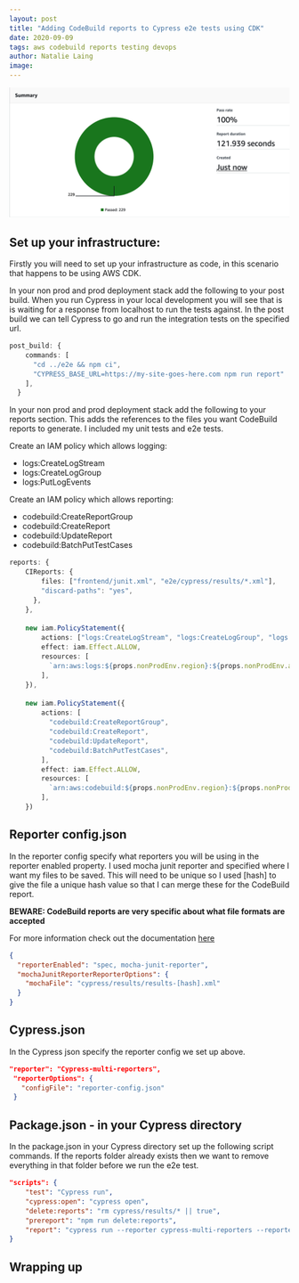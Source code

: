 ```yaml
---
layout: post
title: "Adding CodeBuild reports to Cypress e2e tests using CDK"
date: 2020-09-09
tags: aws codebuild reports testing devops
author: Natalie Laing
image:
---
```


![Cypress CodeBuild report](/img/Cypress-CodeBuildReport.png)

## Set up your infrastructure:

Firstly you will need to set up your infrastructure as code, in this scenario that happens to be using AWS CDK.

In your non prod and prod deployment stack add the following to your post build.
When you run Cypress in your local development you will see that is is waiting for a response from localhost to run the tests against. In the post build we can tell Cypress to go and run the integration tests on the specified url.

```ts
post_build: {
    commands: [
      "cd ../e2e && npm ci",
      "CYPRESS_BASE_URL=https://my-site-goes-here.com npm run report"
    ],
  }
```

In your non prod and prod deployment stack add the following to your reports section.
This adds the references to the files you want CodeBuild reports to generate. I included my unit tests and e2e tests.

Create an IAM policy which allows logging:

- logs:CreateLogStream
- logs:CreateLogGroup
- logs:PutLogEvents

Create an IAM policy which allows reporting:

- codebuild:CreateReportGroup
- codebuild:CreateReport
- codebuild:UpdateReport
- codebuild:BatchPutTestCases

```ts
reports: {
    CIReports: {
        files: ["frontend/junit.xml", "e2e/cypress/results/*.xml"],
        "discard-paths": "yes",
      },
    },

    new iam.PolicyStatement({
        actions: ["logs:CreateLogStream", "logs:CreateLogGroup", "logs:PutLogEvents"],
        effect: iam.Effect.ALLOW,
        resources: [
          `arn:aws:logs:${props.nonProdEnv.region}:${props.nonProdEnv.account}:log-group:/aws/codebuild/your-file-path-*`,
        ],
    }),

    new iam.PolicyStatement({
        actions: [
          "codebuild:CreateReportGroup",
          "codebuild:CreateReport",
          "codebuild:UpdateReport",
          "codebuild:BatchPutTestCases",
        ],
        effect: iam.Effect.ALLOW,
        resources: [
          `arn:aws:codebuild:${props.nonProdEnv.region}:${props.nonProdEnv.account}:report-group/your-file-path-*`,
        ],
    })
```

## Reporter config.json

In the reporter config specify what reporters you will be using in the reporter enabled property.
I used mocha junit reporter and specified where I want my files to be saved. This will need to be unique so I used [hash] to give the file a unique hash value so that I can merge these for the CodeBuild report.

**BEWARE: CodeBuild reports are very specific about what file formats are accepted**

For more information check out the documentation [here](https://docs.aws.amazon.com/codebuild/latest/userguide/test-reporting.html)

```json
{
  "reporterEnabled": "spec, mocha-junit-reporter",
  "mochaJunitReporterReporterOptions": {
    "mochaFile": "cypress/results/results-[hash].xml"
  }
}
```

## Cypress.json

In the Cypress json specify the reporter config we set up above.

```json
"reporter": "Cypress-multi-reporters",
 "reporterOptions": {
   "configFile": "reporter-config.json"
 }
```

## Package.json - in your Cypress directory

In the package.json in your Cypress directory set up the following script commands.
If the reports folder already exists then we want to remove everything in that folder before we run the e2e test.

```json
"scripts": {
    "test": "Cypress run",
    "cypress:open": "cypress open",
    "delete:reports": "rm cypress/results/* || true",
    "prereport": "npm run delete:reports",
    "report": "cypress run --reporter cypress-multi-reporters --reporter-options configFile=reporter-config.json"
}
```

## Wrapping up
